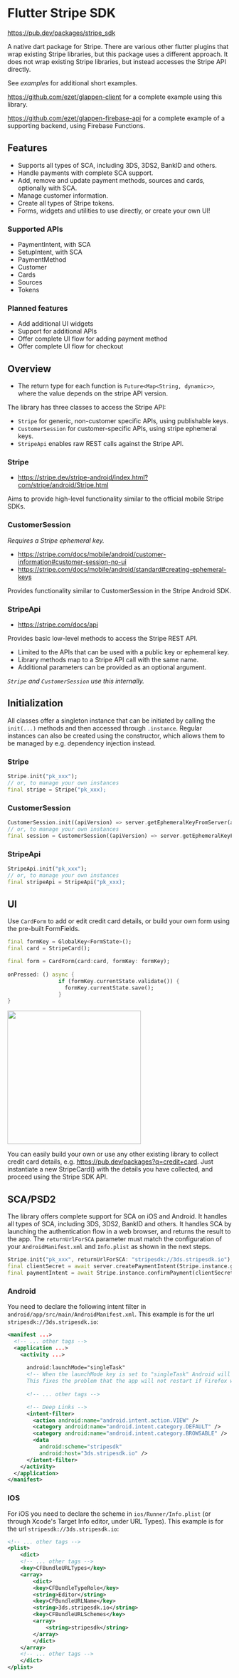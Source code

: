 # Flutter Stripe SDK

<https://pub.dev/packages/stripe_sdk>

A native dart package for Stripe. There are various other flutter plugins that wrap existing Stripe libraries,
but this package uses a different approach.
It does not wrap existing Stripe libraries, but instead accesses the Stripe API directly.

See *examples* for additional short examples.

<https://github.com/ezet/glappen-client> for a complete example using this library.

<https://github.com/ezet/glappen-firebase-api> for a complete example of a supporting backend, using Firebase Functions.

## Features

* Supports all types of SCA, including 3DS, 3DS2, BankID and others.
* Handle payments with complete SCA support.
* Add, remove and update payment methods, sources and cards, optionally with SCA.
* Manage customer information.
* Create all types of Stripe tokens.
* Forms, widgets and utilities to use directly, or create your own UI!


### Supported APIs

- PaymentIntent, with SCA
- SetupIntent, with SCA
- PaymentMethod
- Customer
- Cards
- Sources
- Tokens


### Planned features

- Add additional UI widgets
- Support for additional APIs
- Offer complete UI flow for adding payment method
- Offer complete UI flow for checkout


## Overview

- The return type for each function is `Future<Map<String, dynamic>>`, where the value depends on the stripe API version.

The library has three classes to access the Stripe API:

- `Stripe` for generic, non-customer specific APIs, using publishable keys.
- `CustomerSession` for customer-specific APIs, using stripe ephemeral keys.
- `StripeApi` enables raw REST calls against the Stripe API.


### Stripe

- <https://stripe.dev/stripe-android/index.html?com/stripe/android/Stripe.html>

Aims to provide high-level functionality similar to the official mobile Stripe SDKs.

### CustomerSession

_Requires a Stripe ephemeral key._

- <https://stripe.com/docs/mobile/android/customer-information#customer-session-no-ui>
- <https://stripe.com/docs/mobile/android/standard#creating-ephemeral-keys>

Provides functionality similar to CustomerSession in the Stripe Android SDK.

### StripeApi

- <https://stripe.com/docs/api>

Provides basic low-level methods to access the Stripe REST API. 

- Limited to the APIs that can be used with a public key or ephemeral key.
- Library methods map to a Stripe API call with the same name.
- Additional parameters can be provided as an optional argument.


 _`Stripe` and `CustomerSession` use this internally._

## Initialization

All classes offer a singleton instance that can be initiated by calling the `init(...)` methods and then accessed through `.instance`.
Regular instances can also be created using the constructor, which allows them to be managed by e.g. dependency injection instead.

### Stripe

```dart
Stripe.init("pk_xxx");
// or, to manage your own instances
final stripe = Stripe("pk_xxx);
```

### CustomerSession

```dart
CustomerSession.init((apiVersion) => server.getEphemeralKeyFromServer(apiVersion));
// or, to manage your own instances
final session = CustomerSession((apiVersion) => server.getEphemeralKeyFromServer(apiVersion))
```

### StripeApi

```dart
StripeApi.init("pk_xxx");
// or, to manage your own instances
final stripeApi = StripeApi("pk_xxx);
```

## UI

Use `CardForm` to add or edit credit card details, or build your own form using the pre-built FormFields.

```dart
final formKey = GlobalKey<FormState>();
final card = StripeCard();

final form = CardForm(card:card, formKey: formKey);
 
onPressed: () async {
                if (formKey.currentState.validate()) {
                  formKey.currentState.save();
                }
}


```

<img src="./doc/cardform.png" width="300">

You can easily build your own or use any other existing library to collect credit card details, e.g. <https://pub.dev/packages?q=credit+card>. 
Just instantiate a new StripeCard() with the details you have collected, and proceed using the Stripe SDK API.


## SCA/PSD2

The library offers complete support for SCA on iOS and Android.
It handles all types of SCA, including 3DS, 3DS2, BankID and others.
It handles SCA by launching the authentication flow in a web browser, and returns the result to the app.
The `returnUrlForSCA` parameter must match the configuration of your `AndroidManifest.xml` and `Info.plist` as shown in the next steps.

```dart
Stripe.init("pk_xxx", returnUrlForSCA: "stripesdk://3ds.stripesdk.io");
final clientSecret = await server.createPaymentIntent(Stripe.instance.getReturnUrl());
final paymentIntent = await Stripe.instance.confirmPayment(clientSecret, "pm_card_visa");
```

### Android

You need to declare the following intent filter in `android/app/src/main/AndroidManifest.xml`.
This example is for the url `stripesdk://3ds.stripesdk.io`:

```xml
<manifest ...>
  <!-- ... other tags -->
  <application ...>
    <activity ...>
    
      android:launchMode="singleTask"
      <!-- When the launchMode key is set to "singleTask" Android will use the existing instance if possible or open a new one when needed.
      This fixes the problem that the app will not restart if Firefox was used for the authorization process. -->
      
      <!-- ... other tags -->

      <!-- Deep Links -->
      <intent-filter>
        <action android:name="android.intent.action.VIEW" />
        <category android:name="android.intent.category.DEFAULT" />
        <category android:name="android.intent.category.BROWSABLE" />
        <data
          android:scheme="stripesdk"
          android:host="3ds.stripesdk.io" />
      </intent-filter>
    </activity>
  </application>
</manifest>
```

### IOS

For iOS you need to declare the scheme in `ios/Runner/Info.plist` (or through Xcode's Target Info editor,
under URL Types). This example is for the url `stripesdk://3ds.stripesdk.io`:

```xml
<!-- ... other tags -->
<plist>
    <dict>
    <!-- ... other tags -->
    <key>CFBundleURLTypes</key>
    <array>
        <dict>
        <key>CFBundleTypeRole</key>
        <string>Editor</string>
        <key>CFBundleURLName</key>
        <string>3ds.stripesdk.io</string>
        <key>CFBundleURLSchemes</key>
        <array>
            <string>stripesdk</string>
        </array>
        </dict>
    </array>
    <!-- ... other tags -->
    </dict>
</plist>
```
